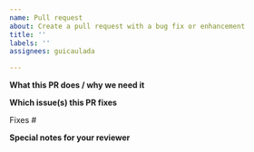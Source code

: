 ```yaml
---
name: Pull request
about: Create a pull request with a bug fix or enhancement
title: ''
labels: ''
assignees: guicaulada

---
```


**What this PR does / why we need it**
<!-- Add a clear explanation of what this PR does and why do we need it -->

**Which issue(s) this PR fixes**
<!--
Automatically closes linked issue when the Pull Request is merged.
Usage: "Fixes #<issue number>", or "Fixes (paste link of issue)"
-->

Fixes #

**Special notes for your reviewer**
<!-- Add any other context or screenshots about the feature request here. -->
